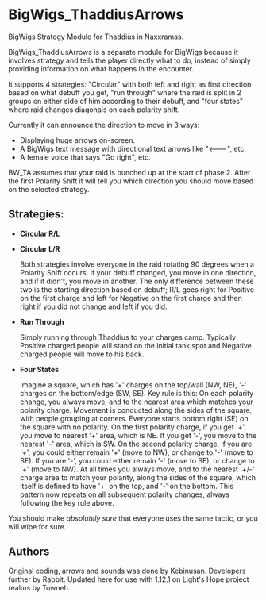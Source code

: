 # BigWigs_ThaddiusArrows
BigWigs Strategy Module for Thaddius in Naxxramas.

BigWigs_ThaddiusArrows is a separate module for BigWigs because it involves
strategy and tells the player directly what to do, instead of simply providing
information on what happens in the encounter.

It supports 4 strategies: "Circular" with both left and right as first direction
based on what debuff you get, "run through" where the raid is split in 2
groups on either side of him according to their debuff, and "four states"
where raid changes diagonals on each polarity shift.

Currently it can announce the direction to move in 3 ways:
 * Displaying huge arrows on-screen.
 * A BigWigs text message with directional text arrows like "<---", etc.
 * A female voice that says "Go right", etc.

BW_TA assumes that your raid is bunched up at the start of phase 2. After the
first Polarity Shift it will tell you which direction you should move based on
the selected strategy.

## Strategies:
 
 * **Circular R/L**
 
 * **Circular L/R**
 
   Both strategies involve everyone in the raid rotating 90 degrees when a
   Polarity Shift occurs. If your debuff changed, you move in one direction,
   and if it didn't, you move in another.
   The only difference between these two is the starting direction based on
   debuff; R/L goes right for Positive on the first charge and left for
   Negative on the first charge and then right if you did not change and left
   if you did.

 * **Run Through**
 
   Simply running through Thaddius to your charges camp. Typically Positive
   charged people will stand on the initial tank spot and Negative charged
   people will move to his back.

 * **Four States**
   
   Imagine a square, which has '+' charges on the top/wall (NW, NE), '-' charges
   on the bottom/edge (SW, SE). Key rule is this: On each polarity change, you
   always move, and to the nearest area which matches your polarity charge.
   Movement is conducted along the sides of the square, with people grouping
   at corners. Everyone starts bottom right (SE) on the square with no
   polarity. On the first polarity charge, if you get '+', you move to nearest
   '+' area, which is NE. If you get '-', you move to the nearest '-' area, which is SW.
   On the second polarity charge, if you are '+', you could either remain '+' (move
   to NW), or change to '-' (move to SE). If you are '-', you could either remain '-'
   (move to SE), or change to '+' (move to NW). At all times you always move, and
   to the nearest '+/-' charge area to match your polarity, along the sides of
   the square, which itself is defined to have '+' on the top, and '-' on the
   bottom. This pattern now repeats on all subsequent polarity changes,
   always following the key rule above.

You should make *absolutely sure* that everyone uses the same tactic, or you
will wipe for sure.

## Authors
Original coding, arrows and sounds was done by Kebinusan.
Developers further by Rabbit.
Updated here for use with 1.12.1 on Light's Hope project realms by Towneh.
